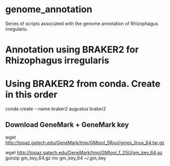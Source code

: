 # genome_annotation
Series of scripts associated with the genome annotation of Rhizophagus irregularis. 

# Annotation using BRAKER2 for Rhizophagus irregularis
# Using BRAKER2 from conda. Create in this order

conda create --name braker2 augustus braker2


## Download GeneMark + GeneMark key
wget http://topaz.gatech.edu/GeneMark/tmp/GMtool_5Rxuj/gmes_linux_64.tar.gz

wget http://topaz.gatech.edu/GeneMark/tmp/GMtool_f_2SU/gm_key_64.gz
gunzip gm_key_64.gz
mv gm_key_64 ~/.gm_key
